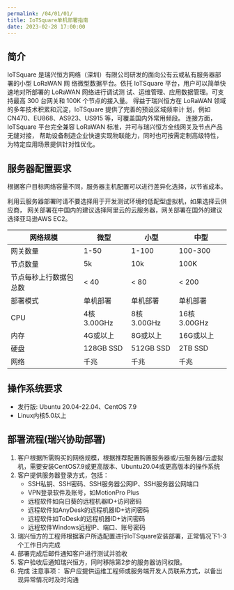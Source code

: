 ```yaml
---
permalink: /04/01/01/
title: IoTSquare单机部署指南
date: 2023-02-28 17:00:00
---
```


## 简介

IoTSquare 是瑞兴恒方网络（深圳）有限公司研发的面向公有云或私有服务器部署的小型 LoRaWAN 网
络微型数据平台。依托 IoTSquare 平台，用户可以简单快速地对所部署的 LoRaWAN 网络进行调试测
试、运维管理、应用数据管理。可支持最高 300 台网关和 100K 个节点的接入量。
得益于瑞兴恒方在 LoRaWAN 领域的多年技术积累和沉淀，IoTSquare 提供了完善的预设区域频率计
划，例如 CN470、EU868、AS923、US915 等，可覆盖国内外常用频段。
连接方面，IoTSquare 平台完全兼容 LoRaWAN 标准，并可与瑞兴恒方全线网关及节点产品无缝对接，
帮助设备制造企业快速实现物联能力，同时也可按需定制高级特性，为特定应用场景提供针对性优化。

## 服务器配置要求

根据客户目标网络容量不同，服务器主机配置可以进行差异化选择，以节省成本。

利用云服务器部署时请不要选择用于开发测试环境的低配型虚拟机，如果选择云供应商，
网关部署在中国内的建议选择阿里云的云服务器，网关部署在国外的建议选择亚马逊AWS EC2。

| 网络规模        | 微型         | 小型         | 中型          |
|-------------|------------|------------|-------------|
| 网关数量        | 1-50       | 1-100      | 100-300     |
| 节点数量        | 5k         | 10k        | 100K        |
| 节点每秒上行数据包总数 | < 40       | < 80       | < 200       | 
| 部署模式        | 单机部署       | 单机部署       | 单机部署        | 
| CPU         | 4核 3.00GHz | 8核 3.00GHz | 16核 3.00GHz | 
| 内存          | 4G或以上      | 8G或以上      | 16G或以上      |
| 硬盘          | 128GB SSD  | 512GB SSD  | 2TB SSD     | 
| 网络          | 千兆         | 千兆         | 千兆          |

## 操作系统要求
* 发行版: Ubuntu 20.04-22.04、CentOS 7.9 
* Linux内核5.0以上

## 部署流程(瑞兴协助部署)

1. 客户根据所需购买的网络规模，根据推荐配置购置服务器或/云服务器/云虚拟机，需要安装CentOS7.9或更高版本、Ubuntu20.04或更高版本的操作系统
2. 客户提供服务器登录方式，包括：
   * SSH私钥、SSH密码、SSH服务器公网IP、SSH服务器公网端口
   * VPN登录软件及账号，如MotionPro Plus
   * 远程软件如向日葵的远程机器ID+访问密码
   * 远程软件如AnyDesk的远程机器ID+访问密码
   * 远程软件如ToDesk的远程机器ID+访问密码
   * 远程软件Windows远程IP、端口、账号密码
3. 瑞兴恒方的工程师根据客户所选配置进行IoTSquare安装部署，正常情况下1-3个工作日内完成
5. 部署完成后邮件通知客户进行测试并验收
6. 客户验收后通知瑞兴恒方，同时移除第2步的服务器访问权限。
7. 完成
   注意事项：
   客户应提供运维工程师或服务端开发人员联系方式，以备出现异常情况时及时沟通